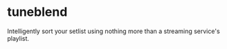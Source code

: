 # tuneblend
Intelligently sort your setlist using nothing more than a streaming service's playlist. 
